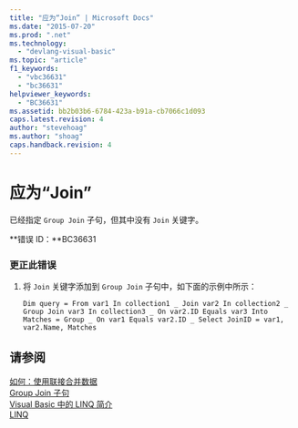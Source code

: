 ```yaml
---
title: "应为“Join” | Microsoft Docs"
ms.date: "2015-07-20"
ms.prod: ".net"
ms.technology: 
  - "devlang-visual-basic"
ms.topic: "article"
f1_keywords: 
  - "vbc36631"
  - "bc36631"
helpviewer_keywords: 
  - "BC36631"
ms.assetid: bb2b03b6-6784-423a-b91a-cb7066c1d093
caps.latest.revision: 4
author: "stevehoag"
ms.author: "shoag"
caps.handback.revision: 4
---
```

# 应为“Join”
已经指定 `Group Join` 子句，但其中没有 `Join` 关键字。  
  
 **错误 ID：**BC36631  
  
### 更正此错误  
  
1.  将 `Join` 关键字添加到 `Group Join` 子句中，如下面的示例中所示：  
  
    ```vb#  
    Dim query = From var1 In collection1 _ Join var2 In collection2 _ Group Join var3 In collection3 _ On var2.ID Equals var3 Into Matches = Group _ On var1 Equals var2.ID _ Select JoinID = var1, var2.Name, Matches  
    ```  
  
## 请参阅  
 [如何：使用联接合并数据](../../visual-basic/programming-guide/language-features/linq/how-to-combine-data-with-linq-by-using-joins.md)   
 [Group Join 子句](../../visual-basic/language-reference/queries/group-join-clause.md)   
 [Visual Basic 中的 LINQ 简介](../../visual-basic/programming-guide/language-features/linq/introduction-to-linq.md)   
 [LINQ](../../visual-basic/programming-guide/language-features/linq/index.md)